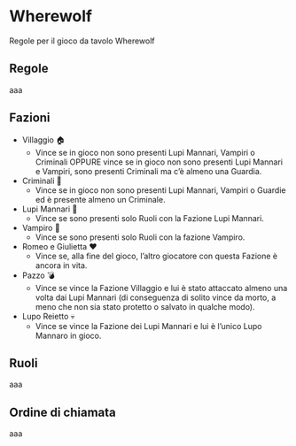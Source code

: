 # Wherewolf

Regole per il gioco da tavolo Wherewolf

## Regole

aaa

## Fazioni

- Villaggio :house:
    - Vince se in gioco non sono presenti Lupi Mannari, Vampiri o Criminali OPPURE vince se in gioco non sono presenti Lupi Mannari e Vampiri, sono presenti Criminali ma c’è almeno una Guardia.
- Criminali :knife:
    - Vince se in gioco non sono presenti Lupi Mannari, Vampiri o Guardie ed è presente almeno un Criminale.
- Lupi Mannari :wolf:
    - Vince se sono presenti solo Ruoli con la Fazione Lupi Mannari.
- Vampiro :vampire:
    - Vince se sono presenti solo Ruoli con la fazione Vampiro.
- Romeo e Giulietta :heart:
    - Vince se, alla fine del gioco, l’altro giocatore con questa Fazione è ancora in vita.
- Pazzo :bomb:
    - Vince se vince la Fazione Villaggio e lui è stato attaccato almeno una volta dai Lupi Mannari (di conseguenza di solito vince da morto, a meno che non sia stato protetto o salvato in qualche modo).
- Lupo Reietto :skull:
    - Vince se vince la Fazione dei Lupi Mannari e lui è l’unico Lupo Mannaro in gioco.

## Ruoli

aaa

## Ordine di chiamata

aaa
